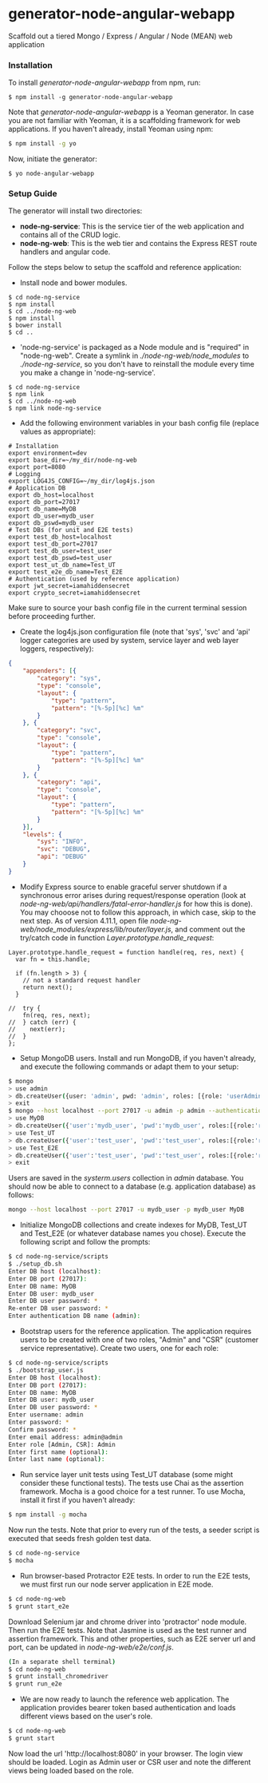 # generator-node-angular-webapp

Scaffold out a tiered Mongo / Express / Angular / Node (MEAN) web application

### Installation

To install *generator-node-angular-webapp* from npm, run:

```
$ npm install -g generator-node-angular-webapp
```

Note that *generator-node-angular-webapp* is a Yeoman generator. In case you are not familiar with Yeoman, it is a scaffolding framework for web applications. If you haven't already, install Yeoman using npm:

```sh
$ npm install -g yo
```

Now, initiate the generator:

```
$ yo node-angular-webapp
```

### Setup Guide

The generator will install two directories:

- **node-ng-service**: This is the service tier of the web application and contains all of the CRUD logic.
- **node-ng-web**: This is the web tier and contains the Express REST route handlers and angular code.

Follow the steps below to setup the scaffold and reference application:

- Install node and bower modules.
```
$ cd node-ng-service
$ npm install
$ cd ../node-ng-web
$ npm install
$ bower install
$ cd ..
```

- 'node-ng-service' is packaged as a Node module and is "required" in "node-ng-web". Create a symlink in *./node-ng-web/node_modules* to *./node-ng-service*, so you don't have to reinstall the module every time you make a change in 'node-ng-service'.
```
$ cd node-ng-service
$ npm link
$ cd ../node-ng-web
$ npm link node-ng-service
```

- Add the following environment variables in your bash config file (replace values as appropriate):
```
# Installation
export environment=dev
export base_dir=~/my_dir/node-ng-web
export port=8080
# Logging
export LOG4JS_CONFIG=~/my_dir/log4js.json
# Application DB
export db_host=localhost
export db_port=27017
export db_name=MyDB
export db_user=mydb_user
export db_pswd=mydb_user
# Test DBs (for unit and E2E tests)
export test_db_host=localhost
export test_db_port=27017
export test_db_user=test_user
export test_db_pswd=test_user
export test_ut_db_name=Test_UT
export test_e2e_db_name=Test_E2E
# Authentication (used by reference application)
export jwt_secret=iamahiddensecret
export crypto_secret=iamahiddensecret
```
Make sure to source your bash config file in the current terminal session before proceeding further.

- Create the log4js.json configuration file (note that 'sys', 'svc' and ‘api' logger categories are used by system, service layer and web layer loggers, respectively):
```json
{
    "appenders": [{
        "category": "sys",
        "type": "console",
        "layout": {
            "type": "pattern",
            "pattern": "[%-5p][%c] %m"
        }
    }, {
        "category": "svc",
        "type": "console",
        "layout": {
            "type": "pattern",
            "pattern": "[%-5p][%c] %m"
        }
    }, {
        "category": "api",
        "type": "console",
        "layout": {
            "type": "pattern",
            "pattern": "[%-5p][%c] %m"
        }
    }],
    "levels": {
        "sys": "INFO",
        "svc": "DEBUG",
        "api": "DEBUG"
    }
}
```

- Modify Express source to enable graceful server shutdown if a synchronous error arises during request/response operation (look at *node-ng-web/api/handlers/fatal-error-handler.js* for how this is done). You may chooose not to follow this approach, in which case, skip to the next step. As of version 4.11.1, open file *node-ng-web/node_modules/express/lib/router/layer.js*, and comment out the try/catch code in function *Layer.prototype.handle_request*:

```
Layer.prototype.handle_request = function handle(req, res, next) {
  var fn = this.handle;

  if (fn.length > 3) {
    // not a standard request handler
    return next();
  }

//  try {
    fn(req, res, next);
//  } catch (err) {
//    next(err);
//  }
};
```

- Setup MongoDB users. Install and run MongoDB, if you haven't already, and execute the following commands or adapt them to your setup:

```sh
$ mongo
> use admin
> db.createUser({user: 'admin', pwd: 'admin', roles: [{role: 'userAdminAnyDatabase', db: 'admin'}]})
> exit
$ mongo --host localhost --port 27017 -u admin -p admin --authenticationDatabase admin
> use MyDB
> db.createUser({'user':'mydb_user', 'pwd':'mydb_user', roles:[{role:'readWrite', db:'MyDB'}]})
> use Test_UT
> db.createUser({'user':'test_user', 'pwd':'test_user', roles:[{role:'readWrite', db:'Test_UT'}]})
> use Test_E2E
> db.createUser({'user':'test_user', 'pwd':'test_user', roles:[{role:'readWrite', db:'Test_E2E'}]})
> exit
```

Users are saved in the *systerm.users* collection in *admin* database. You should now be able to connect to a database (e.g. application database) as follows:

```sh
mongo --host localhost --port 27017 -u mydb_user -p mydb_user MyDB
```

- Initialize MongoDB collections and create indexes for MyDB, Test_UT and Test_E2E (or whatever database names you chose). Execute the following script and follow the prompts:

```sh
$ cd node-ng-service/scripts
$ ./setup_db.sh
Enter DB host (localhost):
Enter DB port (27017):
Enter DB name: MyDB
Enter DB user: mydb_user
Enter DB user password: *
Re-enter DB user password: *
Enter authentication DB name (admin):
```

- Bootstrap users for the reference application. The application requires users to be created with one of two roles, "Admin" and "CSR" (customer service representative). Create two users, one for each role:

```sh
$ cd node-ng-service/scripts
$ ./bootstrap_user.js
Enter DB host (localhost):
Enter DB port (27017):
Enter DB name: MyDB
Enter DB user: mydb_user
Enter DB user password: *
Enter username: admin
Enter password: *
Confirm password: *
Enter email address: admin@admin
Enter role [Admin, CSR]: Admin
Enter first name (optional):
Enter last name (optional):
```

- Run service layer unit tests using Test_UT database (some might consider these functional tests). The tests use Chai as the assertion framework. Mocha is a good choice for a test runner. To use Mocha, install it first if you haven't already:

```sh
$ npm install -g mocha
```

Now run the tests. Note that prior to every run of the tests, a seeder script is executed that seeds fresh golden test data.

```sh
$ cd node-ng-service
$ mocha
```

- Run browser-based Protractor E2E tests. In order to run the E2E tests, we must first run our node server application in E2E mode.

```sh
$ cd node-ng-web
$ grunt start_e2e
```

Download Selenium jar and chrome driver into 'protractor' node module. Then run the E2E tests. Note that Jasmine is used as the test runner and assertion framework. This and other properties, such as E2E server url and port, can be updated in *node-ng-web/e2e/conf.js*.

```sh
(In a separate shell terminal)
$ cd node-ng-web
$ grunt install_chromedriver
$ grunt run_e2e
```

- We are now ready to launch the reference web application. The application provides bearer token based authentication and loads different views based on the user's role.

```sh
$ cd node-ng-web
$ grunt start
```

Now load the url 'http://localhost:8080' in your browser. The login view should be loaded. Login as Admin user or CSR user and note the different views being loaded based on the role.
